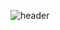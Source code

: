 ![header](https://capsule-render.vercel.app/api?type=rect&height=200&text=Tershire%20Hub&fontAlign=70&stroke=00FF00&strokeWidth=3)
